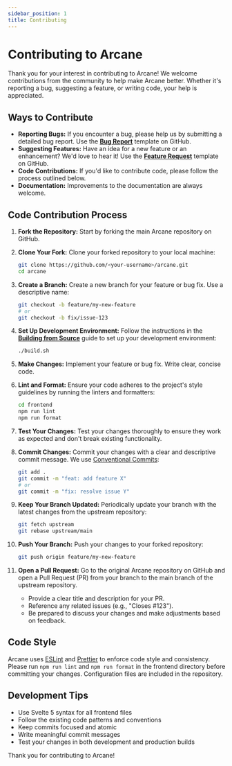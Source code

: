```yaml
---
sidebar_position: 1
title: Contributing
---
```


# Contributing to Arcane

Thank you for your interest in contributing to Arcane! We welcome contributions from the community to help make Arcane better. Whether it's reporting a bug, suggesting a feature, or writing code, your help is appreciated.

## Ways to Contribute

- **Reporting Bugs:** If you encounter a bug, please help us by submitting a detailed bug report. Use the [**Bug Report**](https://github.com/ofkm/arcane/issues/new?template=bug.yml) template on GitHub.
- **Suggesting Features:** Have an idea for a new feature or an enhancement? We'd love to hear it! Use the [**Feature Request**](https://github.com/ofkm/arcane/issues/new?template=feature.yml) template on GitHub.
- **Code Contributions:** If you'd like to contribute code, please follow the process outlined below.
- **Documentation:** Improvements to the documentation are always welcome.

## Code Contribution Process

1.  **Fork the Repository:** Start by forking the main Arcane repository on GitHub.

2.  **Clone Your Fork:** Clone your forked repository to your local machine:

    ```bash
    git clone https://github.com/<your-username>/arcane.git
    cd arcane
    ```

3.  **Create a Branch:** Create a new branch for your feature or bug fix. Use a descriptive name:

    ```bash
    git checkout -b feature/my-new-feature
    # or
    git checkout -b fix/issue-123
    ```

4.  **Set Up Development Environment:** Follow the instructions in the [**Building from Source**](./building.md) guide to set up your development environment:

    ```bash
    ./build.sh
    ```

5.  **Make Changes:** Implement your feature or bug fix. Write clear, concise code.

6.  **Lint and Format:** Ensure your code adheres to the project's style guidelines by running the linters and formatters:

    ```bash
    cd frontend
    npm run lint
    npm run format
    ```

7.  **Test Your Changes:** Test your changes thoroughly to ensure they work as expected and don't break existing functionality.

8.  **Commit Changes:** Commit your changes with a clear and descriptive commit message. We use [Conventional Commits](https://www.conventionalcommits.org/):

    ```bash
    git add .
    git commit -m "feat: add feature X"
    # or
    git commit -m "fix: resolve issue Y"
    ```

9.  **Keep Your Branch Updated:** Periodically update your branch with the latest changes from the upstream repository:

    ```bash
    git fetch upstream
    git rebase upstream/main
    ```

10. **Push Your Branch:** Push your changes to your forked repository:

    ```bash
    git push origin feature/my-new-feature
    ```

11. **Open a Pull Request:** Go to the original Arcane repository on GitHub and open a Pull Request (PR) from your branch to the main branch of the upstream repository.
    - Provide a clear title and description for your PR.
    - Reference any related issues (e.g., "Closes #123").
    - Be prepared to discuss your changes and make adjustments based on feedback.

## Code Style

Arcane uses [ESLint](https://eslint.org/) and [Prettier](https://prettier.io/) to enforce code style and consistency. Please run `npm run lint` and `npm run format` in the frontend directory before committing your changes. Configuration files are included in the repository.

## Development Tips

- Use Svelte 5 syntax for all frontend files
- Follow the existing code patterns and conventions
- Keep commits focused and atomic
- Write meaningful commit messages
- Test your changes in both development and production builds

Thank you for contributing to Arcane!
